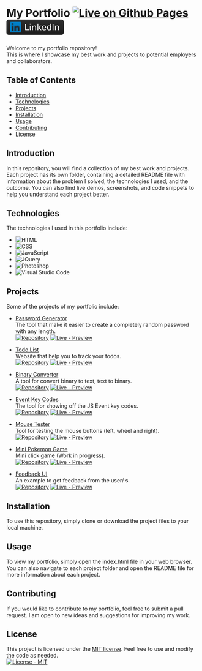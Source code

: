 # My Portfolio [![Live on Github Pages](https://img.shields.io/badge/Live_on_Github_Pages-1e1e1e?logo=GitHub&logoColor=white)](https://nihilnia.github.io/Portfolio) [![LinkedIn](https://raw.githubusercontent.com/Nihilnia/GithubBadges/d789604b7dce1b979d009e0751f7d4a26c07a2f9/Linkedin.svg)](https://www.linkedin.com/in/okantopal)
Welcome to my portfolio repository!<br/>This is where I showcase my best work and projects to potential employers and collaborators. 

## Table of Contents

- [Introduction](#introduction)
- [Technologies](#technologies)
- [Projects](#projects)
- [Installation](#installation)
- [Usage](#usage)
- [Contributing](#contributing)
- [License](#license)

## Introduction

In this repository, you will find a collection of my best work and projects. Each project has its own folder, containing a detailed README file with information about the problem I solved, the technologies I used, and the outcome. You can also find live demos, screenshots, and code snippets to help you understand each project better. 

## Technologies

The technologies I used in this portfolio include:

- ![HTML](https://img.shields.io/badge/HTML-1e1e1e?logo=HTML5&logoColor=FFAA33)
- ![CSS](https://img.shields.io/badge/CSS-1e1e1e?logo=CSS3&logoColor=blue)
- ![JavaScript](https://img.shields.io/badge/JavaScript-1e1e1e?logo=JavaScript&logoColor=yellow)
- ![JQuery](https://img.shields.io/badge/JQuery-1f1f1f?logo=jQuery&logoColor=blue)
- ![Photoshop](https://img.shields.io/badge/Photoshop-1e1e1e?logo=Adobe+Photoshop&logoColor=blue)
- ![Visual Studio Code](https://img.shields.io/badge/Visual_Studio_Code-1e1e1e?logo=Visual+Studio+Code&logoColor=blue)

## Projects
Some of the projects of my portfolio include:

- [Password Generator](https://github.com/Nihilnia/PasswordGenerator)<br/>
The tool that make it easier to create a completely random password with any length.<br/>
[![Repository](https://img.shields.io/badge/Repository-1f1f1f?logo=Github)](https://github.com/Nihilnia/PasswordGenerator)  [![Live - Preview](https://img.shields.io/badge/Live-Preview-2ea44f)](https://nihilnia.github.io/PasswordGenerator)<br/>

- [Todo List](https://github.com/Nihilnia/TodoList)<br/>
Website that help you to track your todos.<br/>
[![Repository](https://img.shields.io/badge/Repository-1f1f1f?logo=Github)](https://github.com/Nihilnia/TodoList)  [![Live - Preview](https://img.shields.io/badge/Live-Preview-2ea44f)](https:/nihilnia.github.io/TodoList)<br/>

- [Binary Converter](https://github.com/Nihilnia/BinaryConverter)<br/>
A tool for convert binary to text, text to binary.<br/>
[![Repository](https://img.shields.io/badge/Repository-1f1f1f?logo=Github)](https://github.com/Nihilnia/BinaryConverter)  [![Live - Preview](https://img.shields.io/badge/Live-Preview-2ea44f)](https://nihilnia.github.io/BinaryConverter)<br/>

- [Event Key Codes](https://github.com/Nihilnia/EventKeyCodes)<br/>
The tool for showing off the JS Event key codes.<br/>
[![Repository](https://img.shields.io/badge/Repository-1f1f1f?logo=Github)](https://github.com/Nihilnia/EventKeyCodes)  [![Live - Preview](https://img.shields.io/badge/Live-Preview-2ea44f)](https://nihilnia.github.io/EventKeyCodes)<br/>

- [Mouse Tester](https://github.com/Nihilnia/MouseTester)<br/>
Tool for testing the mouse buttons (left, wheel and right).<br/>
[![Repository](https://img.shields.io/badge/Repository-1f1f1f?logo=Github)](https://github.com/Nihilnia/MouseTester)  [![Live - Preview](https://img.shields.io/badge/Live-Preview-2ea44f)](https://nihilnia.github.io/MouseTester)<br/>

- [Mini Pokemon Game](https://github.com/Nihilnia/MiniPokemonGame)<br/>
Mini click game (Work in progress).<br/>
[![Repository](https://img.shields.io/badge/Repository-1f1f1f?logo=Github)](https://github.com/Nihilnia/MiniPokemonGame)  [![Live - Preview](https://img.shields.io/badge/Live-Preview-2ea44f)](https://nihilnia.github.io/MiniPokemonGame)<br/>

- [Feedback UI](https://github.com/Nihilnia/FeedbackUIDesign)<br/>
An example to get feedback from the user/ s.<br/>
[![Repository](https://img.shields.io/badge/Repository-1f1f1f?logo=Github)](https://github.com/Nihilnia/FeedbackUIDesign)  [![Live - Preview](https://img.shields.io/badge/Live-Preview-2ea44f)](https://nihilnia.github.io/FeedbackUIDesign)<br/>

## Installation

To use this repository, simply clone or download the project files to your local machine. 


## Usage

To view my portfolio, simply open the index.html file in your web browser. You can also navigate to each project folder and open the README file for more information about each project.

## Contributing

If you would like to contribute to my portfolio, feel free to submit a pull request. I am open to new ideas and suggestions for improving my work. 

## License
This project is licensed under the [MIT license](https://opensource.org/licenses/MIT). Feel free to use and modify the code as needed.<br/>
[![License - MIT](https://img.shields.io/badge/License-MIT-8CB904)](https://choosealicense.com/licenses/mit/)
